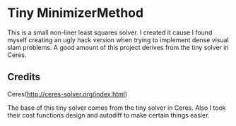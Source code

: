 # Tiny MinimizerMethod


This is a small non-liner least squares solver. I created it cause I found myself creating an ugly hack version when trying to implement dense visual slam problems.
A good amount of this project derives from the tiny solver in Ceres.



## Credits

Ceres(http://ceres-solver.org/index.html)

The base of this tiny solver comes from the tiny solver in Ceres. Also I took their cost functions design and autodiff to make certain things easier.